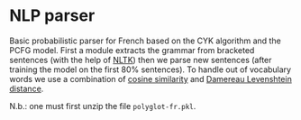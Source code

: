 # NLP parser

Basic probabilistic parser for French based on the CYK algorithm and the PCFG model. First a module extracts the grammar from bracketed sentences (with the help of [NLTK](https://www.nltk.org/)) then we parse new sentences (after training the model on the first 80% sentences). To handle out of vocabulary words we use a combination of [cosine similarity](https://en.wikipedia.org/wiki/Cosine_similarity) and [Damereau Levenshtein distance](https://en.wikipedia.org/wiki/Damerau%E2%80%93Levenshtein_distance). 

N.b.: one must first unzip the file `polyglot-fr.pkl`.
